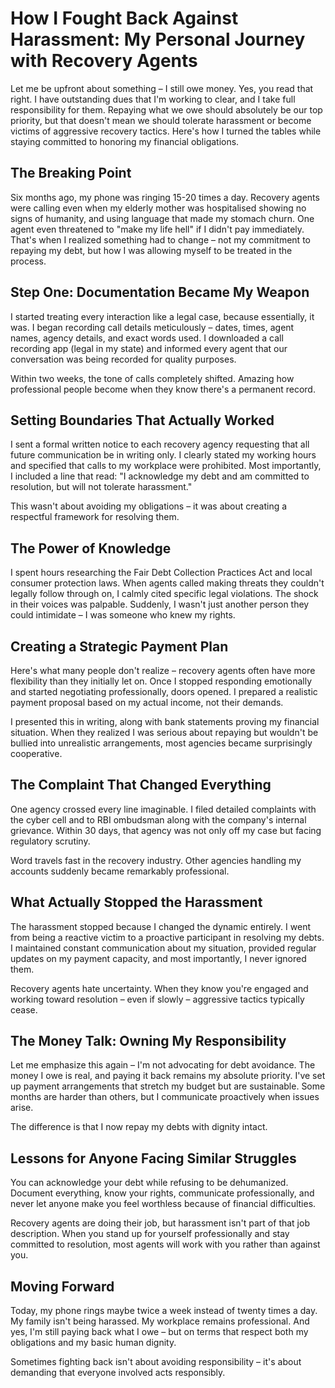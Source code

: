 # How I Fought Back Against Harassment: My Personal Journey with Recovery Agents

Let me be upfront about something – I still owe money. Yes, you read that right. I have outstanding dues that I'm working to clear, and I take full responsibility for them. Repaying what we owe should absolutely be our top priority, but that doesn't mean we should tolerate harassment or become victims of aggressive recovery tactics. Here's how I turned the tables while staying committed to honoring my financial obligations.

## The Breaking Point

Six months ago, my phone was ringing 15-20 times a day. Recovery agents were calling even when my elderly mother was hospitalised showing no signs of humanity, and using language that made my stomach churn. One agent even threatened to "make my life hell" if I didn't pay immediately. That's when I realized something had to change – not my commitment to repaying my debt, but how I was allowing myself to be treated in the process.

## Step One: Documentation Became My Weapon

I started treating every interaction like a legal case, because essentially, it was. I began recording call details meticulously – dates, times, agent names, agency details, and exact words used. I downloaded a call recording app (legal in my state) and informed every agent that our conversation was being recorded for quality purposes.

Within two weeks, the tone of calls completely shifted. Amazing how professional people become when they know there's a permanent record.

## Setting Boundaries That Actually Worked

I sent a formal written notice to each recovery agency requesting that all future communication be in writing only. I clearly stated my working hours and specified that calls to my workplace were prohibited. Most importantly, I included a line that read: "I acknowledge my debt and am committed to resolution, but will not tolerate harassment."

This wasn't about avoiding my obligations – it was about creating a respectful framework for resolving them.

## The Power of Knowledge

I spent hours researching the Fair Debt Collection Practices Act and local consumer protection laws. When agents called making threats they couldn't legally follow through on, I calmly cited specific legal violations. The shock in their voices was palpable. Suddenly, I wasn't just another person they could intimidate – I was someone who knew my rights.

## Creating a Strategic Payment Plan

Here's what many people don't realize – recovery agents often have more flexibility than they initially let on. Once I stopped responding emotionally and started negotiating professionally, doors opened. I prepared a realistic payment proposal based on my actual income, not their demands.

I presented this in writing, along with bank statements proving my financial situation. When they realized I was serious about repaying but wouldn't be bullied into unrealistic arrangements, most agencies became surprisingly cooperative.

## The Complaint That Changed Everything

One agency crossed every line imaginable. I filed detailed complaints with the cyber cell  and to RBI ombudsman along with the company's internal grievance. Within 30 days, that agency was not only off my case but facing regulatory scrutiny.

Word travels fast in the recovery industry. Other agencies handling my accounts suddenly became remarkably professional.

## What Actually Stopped the Harassment

The harassment stopped because I changed the dynamic entirely. I went from being a reactive victim to a proactive participant in resolving my debts. I maintained constant communication about my situation, provided regular updates on my payment capacity, and most importantly, I never ignored them.

Recovery agents hate uncertainty. When they know you're engaged and working toward resolution – even if slowly – aggressive tactics typically cease.

## The Money Talk: Owning My Responsibility

Let me emphasize this again – I'm not advocating for debt avoidance. The money I owe is real, and paying it back remains my absolute priority. I've set up payment arrangements that stretch my budget but are sustainable. Some months are harder than others, but I communicate proactively when issues arise.

The difference is that I now repay my debts with dignity intact.

## Lessons for Anyone Facing Similar Struggles

You can acknowledge your debt while refusing to be dehumanized. Document everything, know your rights, communicate professionally, and never let anyone make you feel worthless because of financial difficulties.

Recovery agents are doing their job, but harassment isn't part of that job description. When you stand up for yourself professionally and stay committed to resolution, most agents will work with you rather than against you.

## Moving Forward

Today, my phone rings maybe twice a week instead of twenty times a day. My family isn't being harassed. My workplace remains professional. And yes, I'm still paying back what I owe – but on terms that respect both my obligations and my basic human dignity.

Sometimes fighting back isn't about avoiding responsibility – it's about demanding that everyone involved acts responsibly.
